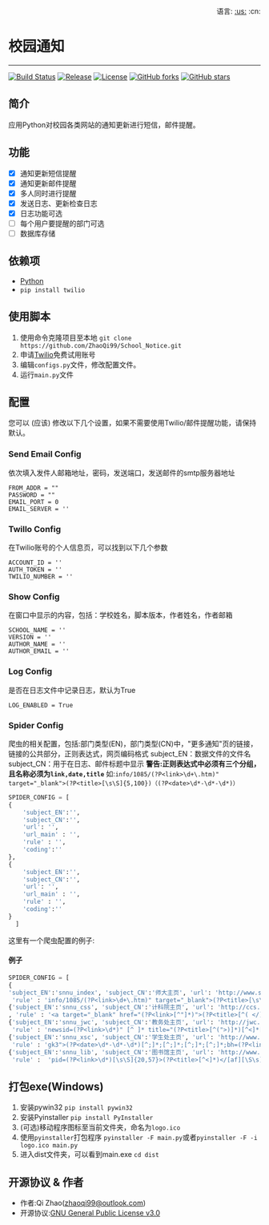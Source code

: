 <div align="right">语言: <a title="英语" href="README.md">:us:</a>
:cn:</div>

# 校园通知

---

[![Build Status](https://travis-ci.org/ZhaoQi99/School_Notice.svg?branch=master)](https://travis-ci.org/ZhaoQi99/School_Notice)
[![Release](https://img.shields.io/github/release/ZhaoQi99/School_Notice.svg)](https://github.com/ZhaoQi99/School_Notice/releases)
[![License](https://img.shields.io/github/license/ZhaoQi99/School_Notice.svg)](https://github.com/ZhaoQi99/School_Notice/blob/master/LICENSE)
[![GitHub forks](https://img.shields.io/github/forks/ZhaoQi99/School_Notice.svg)](https://github.com/ZhaoQi99/School_Notice/network)
[![GitHub stars](https://img.shields.io/github/stars/ZhaoQi99/School_Notice.svg)](https://github.com/ZhaoQi99/School_Notice/stargazers) 

## 简介
应用Python对校园各类网站的通知更新进行短信，邮件提醒。

## 功能
- [x] 通知更新短信提醒
- [x] 通知更新邮件提醒
- [x] 多人同时进行提醒
- [x] 发送日志、更新检查日志 
- [x] 日志功能可选
- [ ] 每个用户要提醒的部门可选
- [ ] 数据库存储

## 依赖项
* [Python](http://www.python.org/)
* `pip install twilio`

## 使用脚本
1. 使用命令克隆项目至本地
`git clone https://github.com/ZhaoQi99/School_Notice.git`
2. 申请[Twilio](https://www.twilio.com/)免费试用账号
3. 编辑`configs.py`文件，修改配置文件。
4. 运行`main.py`文件

## 配置
您可以 (应该) 修改以下几个设置，如果不需要使用Twilio/邮件提醒功能，请保持默认。

### Send Email Config
依次填入发件人邮箱地址，密码，发送端口，发送邮件的smtp服务器地址
```
FROM_ADDR = ""
PASSWORD = ""
EMAIL_PORT = 0
EMAIL_SERVER = ''
```
### Twillo Config
在Twilio账号的个人信息页，可以找到以下几个参数
```
ACCOUNT_ID = ''
AUTH_TOKEN = ''
TWILIO_NUMBER = ''
```

### Show Config
在窗口中显示的内容，包括：学校姓名，脚本版本，作者姓名，作者邮箱
```
SCHOOL_NAME = ''
VERSION = ''
AUTHOR_NAME = ''
AUTHOR_EMAIL = ''
```

### Log Config
是否在日志文件中记录日志，默认为True
```
LOG_ENABLED = True
```
### Spider Config
爬虫的相关配置，包括:部门类型(EN)，部门类型(CN)中，"更多通知"页的链接，链接的公共部分，正则表达式，网页编码格式
subject_EN：数据文件的文件名
subject_CN：用于在日志、邮件标题中显示
**警告:正则表达式中必须有三个分组，且名称必须为`link,date,title`**
如:`info/1085/(?P<link>\d+\.htm)" target="_blank">(?P<title>[\s\S]{5,100})（(?P<date>\d*-\d*-\d*)）`

```python
SPIDER_CONFIG = [
{
    'subject_EN':'',
    'subject_CN':'',
    'url': '',
    'url_main' : '',
    'rule' : '',
    'coding':''
},
{
    'subject_EN':'',
    'subject_CN':'',
    'url': '',
    'url_main' : '',
    'rule' : '',
    'coding':''
}
  ]
```
这里有一个爬虫配置的例子:
#### 例子
```python
SPIDER_CONFIG = [
{
'subject_EN':'snnu_index', 'subject_CN':'师大主页', 'url': 'http://www.snnu.edu.cn/tzgg.htm', 'url_main' : 'http://www.snnu.edu.cn/info/1085/',
 'rule' : 'info/1085/(?P<link>\d+\.htm)" target="_blank">(?P<title>[\s\S]{5,100})（(?P<date>\d*-\d*-\d*)）','coding':'utf-8'},
{'subject_EN':'snnu_css', 'subject_CN':'计科院主页', 'url': 'http://ccs.snnu.edu.cn/tzgg.htm', 'url_main' : 'http://ccs.snnu.edu.cn/'
, 'rule' : '<a target="_blank" href="(?P<link>[^"]*)">(?P<title>[^( </)]*)[^"]*"[^>]*>(?P<date>\d*-\d*-\d*)','coding':'utf-8'},
{'subject_EN':'snnu_jwc', 'subject_CN':'教务处主页', 'url': 'http://jwc.snnu.edu.cn/news_more.xhm?lm=2', 'url_main' : 'http://jwc.snnu.edu.cn/html/news_view.xhm?newsid=',
 'rule' : 'newsid=(?P<link>\d*)" [^ ]* title="(?P<title>[^(">)]*)[^<]*[^(]*\((?P<date>\d*/\d*/\d*)','coding':'gbk'},
{'subject_EN':'snnu_xsc', 'subject_CN':'学生处主页', 'url': 'http://www.xsc.snnu.edu.cn/Announcements.asp', 'url_main' : 'http://www.xsc.snnu.edu.cn/Announcements.asp?id=144&bh=',
 'rule' : 'gk3">(?P<date>\d*-\d*-\d*)[^;]*;[^;]*;[^;]*;[^;]*;bh=(?P<link>\d*)[^>]*>(?P<title>[^</]*)','coding':'gbk'},
{'subject_EN':'snnu_lib', 'subject_CN':'图书馆主页', 'url': 'http://www.lib.snnu.edu.cn/action.do?webid=w-d-bggg-l', 'url_main' :  'http://www.lib.snnu.edu.cn/action.do?webid=w-l-showmsg&gtype=a&pid=',
 'rule' :  'pid=(?P<link>\d*)[\s\S]{20,57}>(?P<title>[^<]*)</[af][\S\s]{18,70}(?P<date>\d{4}-\d*-\d*)','coding':'utf-8'}]
```
## 打包exe(Windows)
1. 安装pywin32
`pip install pywin32`
2. 安装Pyinstaller
`pip install PyInstaller`
3. (可选)移动程序图标至当前文件夹，命名为`logo.ico`
4. 使用`pyinstaller`打包程序
`pyinstaller -F main.py`或者`pyinstaller -F -i logo.ico main.py`
5. 进入dist文件夹，可以看到main.exe
`cd dist`

## 开源协议 & 作者
* 作者:Qi Zhao([zhaoqi99@outlook.com](mailto:zhaoqi99@outlook.com))
* 开源协议:[GNU General Public License v3.0](https://github.com/ZhaoQi99/School_Notice/blob/master/LICENSE)